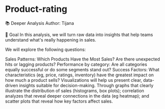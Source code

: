 # Product-rating

📚 Deeper Analysis
Author: Tijana

🎯 Goal
In this analysis, we will turn raw data into insights that help teams understand what's really happening in sales.

We will explore the following questions:

Sales Patterns: Which Products Have the Most Sales? Are there unexpected hits or lagging products?
Performance by category: Are all categories equally successful or do some segments stand out?
Success Factors: What characteristics (eg, price, ratings, inventory) have the greatest impact on how much a product sells?
Visualizations will help us present clear, data-driven insights suitable for decision-making. Through graphs that clearly illustrate the distribution of sales (histograms, box plots); correlation analyzes that reveal deeper connections in the data (eg heatmap); and scatter plots that reveal how key factors affect sales.
